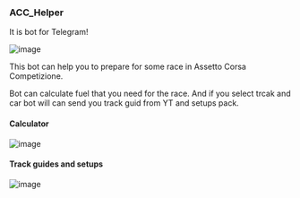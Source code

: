 ### ACC_Helper
It is bot for Telegram!

![image](https://github.com/user-attachments/assets/0e6f1035-e19f-4889-9537-78cca804673e)

This bot can help you to prepare for some race in Assetto Corsa Competizione.

Bot can calculate fuel that you need for the race.
And if you select trcak and car bot will can send you track guid from YT and setups pack.

#### Calculator
![image](https://github.com/user-attachments/assets/76a56d33-0e9f-4e9c-96aa-828827fb6bc7)

#### Track guides and setups
![image](https://github.com/user-attachments/assets/bb97cf63-4a10-4ea2-9806-f1a27037e89a)
